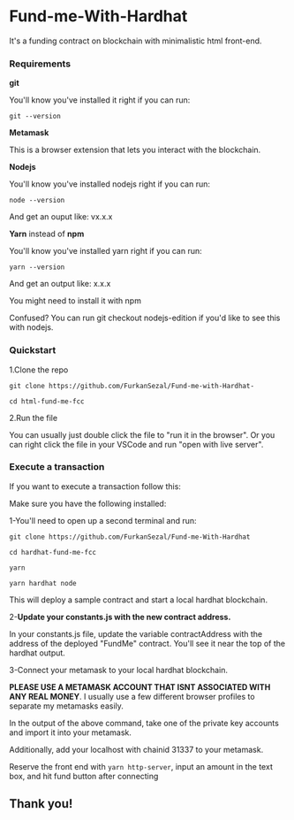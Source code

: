# Fund-me-With-Hardhat
It's a funding contract on blockchain with minimalistic html front-end. 
### Requirements
**git**

You'll know you've installed it right if you can run:

`git --version`

**Metamask**

This is a browser extension that lets you interact with the blockchain.

**Nodejs**

You'll know you've installed nodejs right if you can run:

`node --version`

And get an ouput like: vx.x.x

**Yarn** instead of **npm**

You'll know you've installed yarn right if you can run:

`yarn --version`

And get an output like: x.x.x

You might need to install it with npm

Confused? You can run git checkout nodejs-edition if you'd like to see this with nodejs.

### Quickstart

1.Clone the repo

`git clone https://github.com/FurkanSezal/Fund-me-with-Hardhat-`

`cd html-fund-me-fcc`

2.Run the file

You can usually just double click the file to "run it in the browser". Or you can right click the file in your VSCode and run "open with live server".


### Execute a transaction


If you want to execute a transaction follow this:

Make sure you have the following installed:

1-You'll need to open up a second terminal and run:

`git clone https://github.com/FurkanSezal/Fund-me-With-Hardhat`

`cd hardhat-fund-me-fcc`

`yarn`

`yarn hardhat node`

This will deploy a sample contract and start a local hardhat blockchain.

2-**Update your constants.js with the new contract address.**

In your constants.js file, update the variable contractAddress with the address of the deployed "FundMe" contract. You'll see it near the top of the hardhat output.

3-Connect your metamask to your local hardhat blockchain.

**PLEASE USE A METAMASK ACCOUNT THAT ISNT ASSOCIATED WITH ANY REAL MONEY**. I usually use a few different browser profiles to separate my metamasks easily.

In the output of the above command, take one of the private key accounts and import it into your metamask.

Additionally, add your localhost with chainid 31337 to your metamask.

Reserve the front end with `yarn http-server`, input an amount in the text box, and hit fund button after connecting

## Thank you! 
